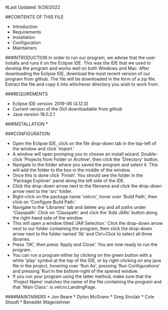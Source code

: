 #Last Updated: 9/28/2022

##CONTENTS OF THIS FILE
 
 * Introduction
 * Requirements
 * Installation
 * Configuration 
 * Maintainers

###INTRODUCTION
In order to run our program, we advise that the user installs and runs it on the Eclipse IDE.
This was the IDE that we used to develop the program and works well on both Windows and Mac.
After downloading the Eclipse IDE, download the most recent version of our program from github.
The file will be downloaded in the form of a zip file. Extract the file and copy it into whichever
directory you wish to work from.

###REQUIREMENTS

 * Eclipse IDE version: 2019-06 (4.12.0)
 * Current version of the GUI downloadable from github
 * Java version 18.0.2.1
 
###INSTALLATION
 * 
 
###CONFIGURATION
 * Open the Eclipse IDE, click on the file drop-down tab in the top-left of the window and 	click 'import.'
 * A window will open promping you to choose an install wizard. Double-click 'Projects from 	Folder or Archive', then click the 'Directory' button.
 * Navigate to the folder where you saved the program and select it. This will 
	add the folder to the box in the middle of the window.
 * Once this is done click 'Finish'. You should see the folder 
	in the 'Package Explorer' panel along the left side of the IDE.
 * Click the drop-down arrow next to the filename and click the drop-down arrow next to the 	'src' folder.
 * Right-click on the package name 'velcro', hover over 'Build Path', then click on 	'Configure Build Path.'
 * Navigate to the 'Libraries' tab and delete any and all paths under 'Classpath'.
	Click on 'Classpath' and click the 'Add JARs' button along the right-hand side of the 	window.
 * This will open a window titled 'JAR Selection.' Click the drop-down arrow next to our 	folder containing the program, then click the drop-down arrow next to the folder named 	'lib' and Ctrl+Click to select all three libraries.
 * Press 'OK', then press 'Apply and Close'. You are now ready to run the program.
 * You can run a program either by clicking on the green button with a white 'play' symbol 	at the top of the IDE, or by right-clicking on any java file in the project, hovering 	over 'Run As', pressing 'Run Configurations' and pressing 'Run'in the bottom-right of 	the opened window.
 * If you run your program using the latter method, make sure that the 'Project Name' 	matches the name of the file containing the program and that 'Main Class:' is 	velcro.LandingPage. 

####MAINTAINERS
	* Jon Beare
	* Dylon McGrann
	* Greg Sinclair
	* Cole Stoudt
	* Benedikt Wagenlehner
